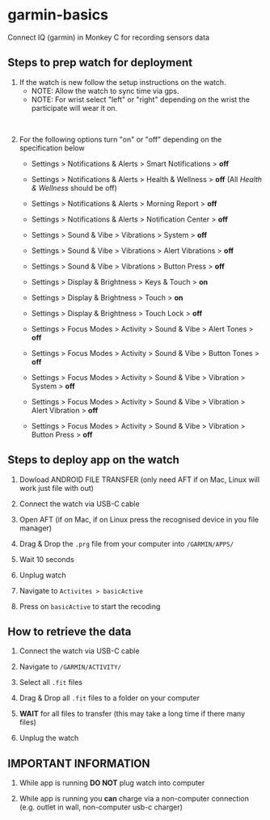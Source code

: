 # garmin-basics
Connect IQ (garmin) in Monkey C for recording sensors data

## Steps to prep watch for deployment

1. If the watch is new follow the setup instructions on the watch.
	- NOTE: Allow the watch to sync time via gps.
	- NOTE: For wrist select "left" or "right" depending on the wrist the participate will wear it on.

<br/>

2. For the following options turn "on" or "off" depending on the specification below
	- Settings > Notifications & Alerts > Smart Notifications > **off** 
	- Settings > Notifications & Alerts > Health & Wellness > **off** (All *Health & Wellness* should be off)
	- Settings > Notifications & Alerts > Morning Report > **off**
	- Settings > Notifications & Alerts > Notification Center > **off**

	
	- Settings > Sound & Vibe > Vibrations > System > **off**
	- Settings > Sound & Vibe > Vibrations > Alert Vibrations > **off**
	- Settings > Sound & Vibe > Vibrations > Button Press > **off**

	
	- Settings > Display & Brightness > Keys & Touch > **on**
	- Settings > Display & Brightness > Touch > **on**
	- Settings > Display & Brightness > Touch Lock > **off**

	
	- Settings > Focus Modes > Activity > Sound & Vibe > Alert Tones > **off**
	- Settings > Focus Modes > Activity > Sound & Vibe > Button Tones > **off**
	- Settings > Focus Modes > Activity > Sound & Vibe > Vibration > System > **off**
	- Settings > Focus Modes > Activity > Sound & Vibe > Vibration > Alert Vibration > **off**
	- Settings > Focus Modes > Activity > Sound & Vibe > Vibration > Button Press > **off**

## Steps to deploy app on the watch

1. Dowload ANDROID FILE TRANSFER (only need AFT if on Mac, Linux will work just file with out)

2. Connect the watch via USB-C cable

3. Open AFT (if on Mac, if on Linux press the recognised device in you file manager)

4. Drag & Drop the `.prg` file from your computer into `/GARMIN/APPS/`

5. Wait 10 seconds 

6. Unplug watch

7. Navigate to `Activites > basicActive` 

8. Press on `basicActive` to start the recoding


## How to retrieve the data

1. Connect the watch via USB-C cable

2. Navigate to `/GARMIN/ACTIVITY/`

3. Select all `.fit` files

4. Drag & Drop all  `.fit` files to a folder on your computer

5. **WAIT** for all files to transfer (this may take a long time if there many files)

6. Unplug the watch

## IMPORTANT INFORMATION

1. While app is running **DO NOT** plug watch into computer 

2. While app is running you **can** charge via a non-computer connection (e.g. outlet in wall, non-computer usb-c charger)
 
